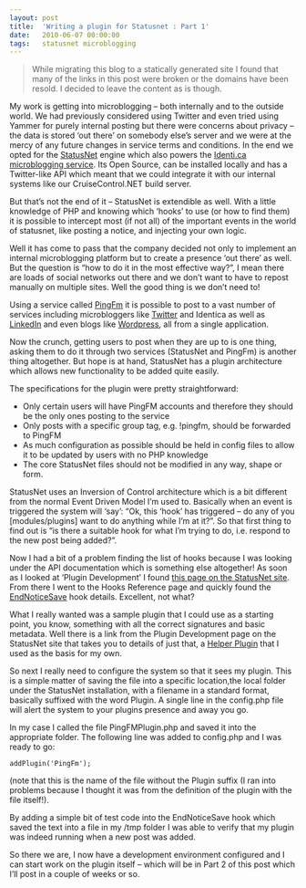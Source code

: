 ```yaml
---
layout: post
title:  'Writing a plugin for Statusnet : Part 1'
date:   2010-06-07 00:00:00
tags:   statusnet microblogging
---
```

>While migrating this blog to a statically generated site I found that many of the links in this post were broken or the domains have been resold. I decided to leave the content as is though.

My work is getting into microblogging – both internally and to the outside world. We had previously considered using Twitter and even tried using Yammer for purely internal posting but there were concerns about privacy – the data is stored ‘out there’ on somebody else’s server and we were at the mercy of any future changes in service terms and conditions.
In the end we opted for the <a href='http://status.net' target='_blank'>StatusNet</a> engine which also powers the <a href='http://www.indenti.ca' target='_blank'>Identi.ca microblogging service</a>. Its Open Source, can be installed locally and has a Twitter-like API which meant that we could integrate it with our internal systems like our CruiseControl.NET build server.
 <!--more-->
But that’s not the end of it – StatusNet is extendible as well. With a little knowledge of PHP and knowing which ‘hooks’ to use (or how to find them) it is possible to intercept most (if not all) of the important events in the world of statusnet, like posting a notice, and injecting your own logic.
 
Well it has come to pass that the company decided not only to implement an internal microblogging platform but to create a presence ‘out there’ as well. But the question is “how to do it in the most effective way?”, I mean there are loads of social networks out there and we don’t want to have to repost manually on multiple sites. Well the good thing is we don’t need to!
 
Using a service called <a href='https://www.ping.fm/' target='_blank'>PingFm</a> it is possible to post to a vast number of services including microbloggers like <a href='https://www.twitter.com' target='_blank'>Twitter</a> and Identica as well as <a href='https://www.linkedin.com/' target='_blank'>LinkedIn</a> and even blogs like <a href='https://www.wordpress.com' target='_blank'>Wordpress</a>, all from a single application.
 
Now the crunch, getting users to post when they are up to is one thing, asking them to do it through two services (StatusNet and PingFm) is another thing altogether. But hope is at hand, StatusNet has a plugin architecture which allows new functionality to be added quite easily.
 
The specifications for the plugin were pretty straightforward:

- Only certain users will have PingFM accounts and therefore they should be the only ones posting to the service
- Only posts with a specific group tag, e.g. !pingfm, should be forwarded to PingFM
- As much configuration as possible should be held in config files to allow it to be updated by users with no PHP knowledge
- The core StatusNet files should not be modified in any way, shape or form.

StatusNet uses an Inversion of Control architecture which is a bit different from the normal Event Driven Model I’m used to. Basically when an event is triggered the system will ‘say’: “Ok, this ‘hook’ has triggered – do any of you [modules/plugins] want to do anything while I’m at it?”. So that first thing to find out is “is there a suitable hook for what I’m trying to do, i.e. respond to the new post being added?”.
 
Now I had a bit of a problem finding the list of hooks because I was looking under the API documentation which is something else altogether! As soon as I looked at ‘Plugin Development’ I found <a href='https://status.net/wiki/Plugin_development' target='_blank'>this page on the StatusNet site</a>. From there I went to the Hooks Reference page and quickly found the <a href='https://status.net/wiki/Plugin_hooks_reference#EndNoticeSave' target='_blank'>EndNoticeSave</a> hook details. Excellent, not what?
 
What I really wanted was a sample plugin that I could use as a starting point, you know, something with all the correct signatures and basic metadata. Well there is a link from the Plugin Development page on the StatusNet site that takes you to details of just that, a <a href='https://blog.kylehasegawa.com/statusnet-plugin-developer-helper-plugin-pdhelper' target='_blank'>Helper Plugin</a> that I used as the basis for my own.
 
So next I really need to configure the system so that it sees my plugin. This is a simple matter of saving the file into a specific location,the local folder under the StatusNet installation, with a filename in a standard format, basically suffixed with the word Plugin. A single line in the config.php file will alert the system to your plugins presence and away you go.
 
In my case I called the file PingFMPlugin.php and saved it into the appropriate folder. The following line was added to config.php and I was ready to go:
```
addPlugin('PingFm');
```
(note that this is the name of the file without the Plugin suffix (I ran into problems because I thought it was from the definition of the plugin with the file itself!).
 
By adding a simple bit of test code into the EndNoticeSave hook which saved the text into a file in my /tmp folder I was able to verify that my plugin was indeed running when a new post was added.
 
So there we are, I now have a development environment configured and I can start work on the plugin itself – which will be in Part 2 of this post which I’ll post in a couple of weeks or so.